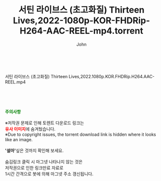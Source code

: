 ﻿---
layout: post
title:  "서틴 라이브스 (초고화질) Thirteen Lives,2022-1080p-KOR-FHDRip-H264-AAC-REEL-mp4.torrent"
author: John
categories: [ 영화 ]
tags: [  ]
image:  
description: "서틴 라이브스 (초고화질) Thirteen Lives,2022-1080p-KOR-FHDRip-H264-AAC-REEL-mp4 torrent 정보 공유"
toc: true
toc_sticky: true
---

<br>
<div class="view-img">
<a class="view_image" href="https://www.torrentmobile61.com/bbs/view_image.php?fn=%2Fdata%2Ffile%2Fmovie%2F3735182707_0tDRChU1_1e9eefc5538e5ac8707a330b11227b8cd426f407.jpg" target="_blank"><img alt="" class="img-tag" content="https://www.torrentmobile61.com/data/file/movie/3735182707_0tDRChU1_1e9eefc5538e5ac8707a330b11227b8cd426f407.jpg" itemprop="image" src="https://www.torrentmobile61.com/data/file/movie/3735182707_0tDRChU1_1e9eefc5538e5ac8707a330b11227b8cd426f407.jpg"/></a><a class="view_image" href="https://www.torrentmobile61.com/bbs/view_image.php?fn=%2Fdata%2Ffile%2Fmovie%2F3735182707_4eHzMdtY_c06677d27159853d1e18b38a4dffded0f7fc5b08.jpg" target="_blank"><img alt="" class="img-tag" content="https://www.torrentmobile61.com/data/file/movie/3735182707_4eHzMdtY_c06677d27159853d1e18b38a4dffded0f7fc5b08.jpg" itemprop="image" src="https://www.torrentmobile61.com/data/file/movie/3735182707_4eHzMdtY_c06677d27159853d1e18b38a4dffded0f7fc5b08.jpg"/></a></div><div class="view-content" itemprop="description">
<p>서틴 라이브스 (초고화질) Thirteen Lives,2022.1080p.KOR.FHDRip.H264.AAC-REEL.mp4<br/></p> </div>
    
<br><br><br>
<p data-ke-size="size16"><b><span style="color: green;">주의사항</span></b><br /><br />※저작권 문제로 인해 토렌트 다운로드 링크는<br /><b><span style="color: red;">유사 이미지</span></b>에 숨겨뒀습니다.<br />※Due to copyright issues, the torrent download link is hidden where it looks like an image.<br /><br /><b>'설마'</b>싶은 것까지 확인해 보세요.<br /><br />숨김링크 클릭 시 마그넷 나타나지 않는 것은<br />저작권으로 인한 링크만료 자료로<br />1시간 간격으로 봇에 의해 마그넷 주소 갱신됩니다.</p>
